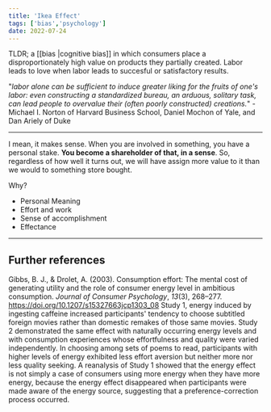 ```yaml
---
title: 'Ikea Effect'
tags: ['bias','psychology']
date: 2022-07-24
---
```


TLDR; a [[bias |cognitive bias]] in which consumers place a disproportionately high value on products they partially created. Labor leads to love when labor leads to succesful or satisfactory results. 

"*labor alone can be sufficient to induce greater liking for the fruits of one's labor: even constructing a standardized bureau, an arduous, solitary task, can lead people to overvalue their (often poorly constructed) creations.*" -  Michael I. Norton of Harvard Business School, Daniel Mochon of Yale, and Dan Ariely of Duke

---

I mean, it makes sense. When you are involved in something, you have a personal stake. **You become a shareholder of that, in a sense**. So, regardless of how well it turns out, we will have assign more value to it than we would to something store bought. 

Why? 
- Personal Meaning
- Effort and work
- Sense of accomplishment
- Effectance

---

## Further references 
Gibbs, B. J., & Drolet, A. (2003). Consumption effort: The mental cost of generating utility and the role of consumer energy level in ambitious consumption. _Journal of Consumer Psychology_, _13_(3), 268–277. https://doi.org/10.1207/s15327663jcp1303_08
		 Study 1, energy induced by ingesting caffeine increased participants' tendency to choose subtitled foreign movies rather than domestic remakes of those same movies. Study 2 demonstrated the same effect with naturally occurring energy levels and with consumption experiences whose effortfulness and quality were varied independently. In choosing among sets of poems to read, participants with higher levels of energy exhibited less effort aversion but neither more nor less quality seeking. A reanalysis of Study 1 showed that the energy effect is not simply a case of consumers using more energy when they have more energy, because the energy effect disappeared when participants were made aware of the energy source, suggesting that a preference-correction process occurred.


